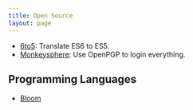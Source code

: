 ```yaml
---
title: Open Source
layout: page
---
```


* [6to5](https://6to5.org/docs/compare/): Translate ES6 to ES5.
* [Monkeysphere](http://web.monkeysphere.info/): Use OpenPGP to login everything.

Programming Languages
--------
* [Bloom](http://www.bloom-lang.net)
